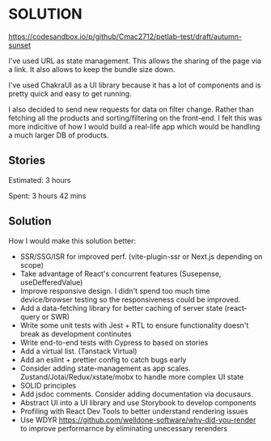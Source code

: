 SOLUTION
========
https://codesandbox.io/p/github/Cmac2712/petlab-test/draft/autumn-sunset

I've used URL as state management. This allows the sharing of the page via a link. It also allows to keep the bundle size down.

I've used ChakraUI as a UI library because it has a lot of components and is pretty quick and easy to get running.

I also decided to send new requests for data on filter change. Rather than fetching all the products and sorting/filtering on the front-end. I felt this was more indicitive of how I would build a real-life app which would be handling a much larger DB of products.

Stories
----------
Estimated: 3 hours

Spent: 3 hours 42 mins


Solution
--------
How I would make this solution better:

- SSR/SSG/ISR for improved perf. (vite-plugin-ssr or Next.js depending on scope) 
- Take advantage of React's concurrent features (Susepense, useDefferedValue)
- Improve responsive design. I didn't spend too much time device/browser testing so the responsiveness could be improved.
- Add a data-fetching library for better caching of server state (react-query or SWR)
- Write some unit tests with Jest + RTL to ensure functionality doesn't break as development continutes
- Write end-to-end tests with Cypress to based on stories
- Add a virtual list. (Tanstack Virtual)
- Add an eslint + prettier config to catch bugs early
- Consider adding state-management as app scales. Zustand/Jotai/Redux/xstate/mobx to handle more complex UI state 
- SOLID principles
- Add jsdoc comments. Consider adding documentation via docusaurs.
- Abstract UI into a UI library and use Storybook to develop components
- Profiling with React Dev Tools to better understand rendering issues
- Use WDYR https://github.com/welldone-software/why-did-you-render to improve performarnce by eliminating unecessary rerenders